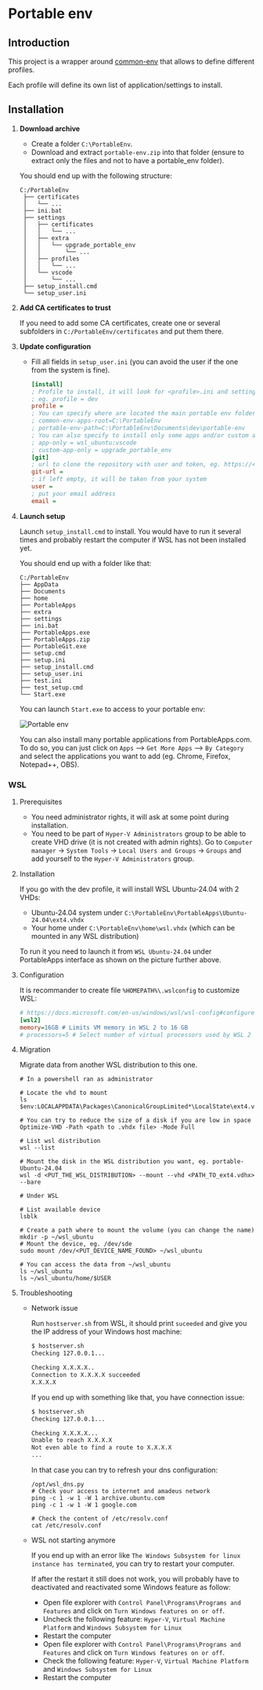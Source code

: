# Portable env

## Introduction

This project is a wrapper around [common-env](https://github.com/nmarghetti/common_env) that allows to define different profiles.

Each profile will define its own list of application/settings to install.

## Installation

1. **Download archive**

   - Create a folder `C:\PortableEnv`.
   - Download and extract `portable-env.zip` into that folder (ensure to extract only the files and not to have a portable_env folder).

   You should end up with the following structure:

   ```text
   C:/PortableEnv
    ├── certificates
    │   └── ...
    ├── ini.bat
    ├── settings
    │   ├── certificates
    │   │   └── ...
    │   ├── extra
    │   │   └── upgrade_portable_env
    │   │       └── ...
    │   ├── profiles
    │   │   └── ...
    │   └── vscode
    │       └── ...
    ├── setup_install.cmd
    └── setup_user.ini
   ```

1. **Add CA certificates to trust**

   If you need to add some CA certificates, create one or several subfolders in `C:/PortableEnv/certificates` and put them there.

1. **Update configuration**

   - Fill all fields in `setup_user.ini` (you can avoid the user if the one from the system is fine).

     ```ini
     [install]
     ; Profile to install, it will look for <profile>.ini and settings/profile/<profile>.ini
     ; eg. profile = dev
     profile =
     ; You can specify where are located the main portable env folder if you want to install it somewhere else
     ; common-env-apps-root=C:\PortableEnv
     ; portable-env-path=C:\PortableEnv\Documents\dev\portable-env
     ; You can also specify to install only some apps and/or custom apps, semi-colon separated. It can be useful if you want to install/upgrade only few faster.
     ; app-only = wsl_ubuntu:vscode
     ; custom-app-only = upgrade_portable_env
     [git]
     ; url to clone the repository with user and token, eg. https://<user>:<token>@github.com/owner/portable-env.git
     git-url =
     ; if left empty, it will be taken from your system
     user =
     ; put your email address
     email =
     ```

1. **Launch setup**

   Launch `setup_install.cmd` to install. You would have to run it several times and probably restart the computer if WSL has not been installed yet.

   You should end up with a folder like that:

   ```text
   C:/PortableEnv
   ├── AppData
   ├── Documents
   ├── home
   ├── PortableApps
   ├── extra
   ├── settings
   ├── ini.bat
   ├── PortableApps.exe
   ├── PortableApps.zip
   ├── PortableGit.exe
   ├── setup.cmd
   ├── setup.ini
   ├── setup_install.cmd
   ├── setup_user.ini
   ├── test.ini
   ├── test_setup.cmd
   └── Start.exe
   ```

   You can launch `Start.exe` to access to your portable env:

   ![Portable env](readme/portable_env.png)

   You can also install many portable applications from PortableApps.com. To do so, you can just click on `Apps` --> `Get More Apps` --> `By Category` and select the applications you want to add (eg. Chrome, Firefox, Notepad++, OBS).

### WSL

1. Prerequisites

   - You need administrator rights, it will ask at some point during installation.
   - You need to be part of `Hyper-V Administrators` group to be able to create VHD drive (it is not created with admin rights). Go to `Computer manager` -> `System Tools` -> `Local Users and Groups` -> `Groups` and add yourself to the `Hyper-V Administrators` group.

1. Installation

   If you go with the dev profile, it will install WSL Ubuntu-24.04 with 2 VHDs:

   - Ubuntu-24.04 system under `C:\PortableEnv\PortableApps\Ubuntu-24.04\ext4.vhdx`
   - Your home under `C:\PortableEnv\home\wsl.vhdx` (which can be mounted in any WSL distribution)

   To run it you need to launch it from `WSL Ubuntu-24.04` under PortableApps interface as shown on the picture further above.

1. Configuration

   It is recommander to create file `%HOMEPATH%\.wslconfig` to customize WSL:

   ```ini
   # https://docs.microsoft.com/en-us/windows/wsl/wsl-config#configure-global-options-with-wslconfig
   [wsl2]
   memory=16GB # Limits VM memory in WSL 2 to 16 GB
   # processors=5 # Select number of virtual processors used by WSL 2 VM
   ```

1. Migration

   Migrate data from another WSL distribution to this one.

   ```shell
   # In a powershell ran as administrator

   # Locate the vhd to mount
   ls $env:LOCALAPPDATA\Packages\CanonicalGroupLimited*\LocalState\ext4.vhdx

   # You can try to reduce the size of a disk if you are low in space
   Optimize-VHD -Path <path to .vhdx file> -Mode Full

   # List wsl distribution
   wsl --list

   # Mount the disk in the WSL distribution you want, eg. portable-Ubuntu-24.04
   wsl -d <PUT_THE_WSL_DISTRIBUTION> --mount --vhd <PATH_TO_ext4.vdhx> --bare
   ```

   ```shell
   # Under WSL

   # List available device
   lsblk

   # Create a path where to mount the volume (you can change the name)
   mkdir -p ~/wsl_ubuntu
   # Mount the device, eg. /dev/sde
   sudo mount /dev/<PUT_DEVICE_NAME_FOUND> ~/wsl_ubuntu

   # You can access the data from ~/wsl_ubuntu
   ls ~/wsl_ubuntu
   ls ~/wsl_ubuntu/home/$USER
   ```

1. Troubleshooting

   - Network issue

     Run `hostserver.sh` from WSL, it should print `suceeded` and give you the IP address of your Windows host machine:

     ```txt
     $ hostserver.sh
     Checking 127.0.0.1...

     Checking X.X.X.X..
     Connection to X.X.X.X succeeded
     X.X.X.X
     ```

     If you end up with something like that, you have connection issue:

     ```txt
     $ hostserver.sh
     Checking 127.0.0.1...

     Checking X.X.X.X...
     Unable to reach X.X.X.X
     Not even able to find a route to X.X.X.X
     ...
     ```

     In that case you can try to refresh your dns configuration:

     ```shell
     /opt/wsl_dns.py
     # Check your access to internet and amadeus network
     ping -c 1 -w 1 -W 1 archive.ubuntu.com
     ping -c 1 -w 1 -W 1 google.com

     # Check the content of /etc/resolv.conf
     cat /etc/resolv.conf
     ```

   - WSL not starting anymore

     If you end up with an error like `The Windows Subsystem for linux instance has terminated`, you can try to restart your computer.

     If after the restart it still does not work, you will probably have to deactivated and reactivated some Windows feature as follow:

     - Open file explorer with `Control Panel\Programs\Programs and Features` and click on `Turn Windows features on or off`.
     - Uncheck the following feature: `Hyper-V`, `Virtual Machine Platform` and `Windows Subsystem for Linux`
     - Restart the computer
     - Open file explorer with `Control Panel\Programs\Programs and Features` and click on `Turn Windows features on or off`.
     - Check the following feature: `Hyper-V`, `Virtual Machine Platform` and `Windows Subsystem for Linux`
     - Restart the computer
